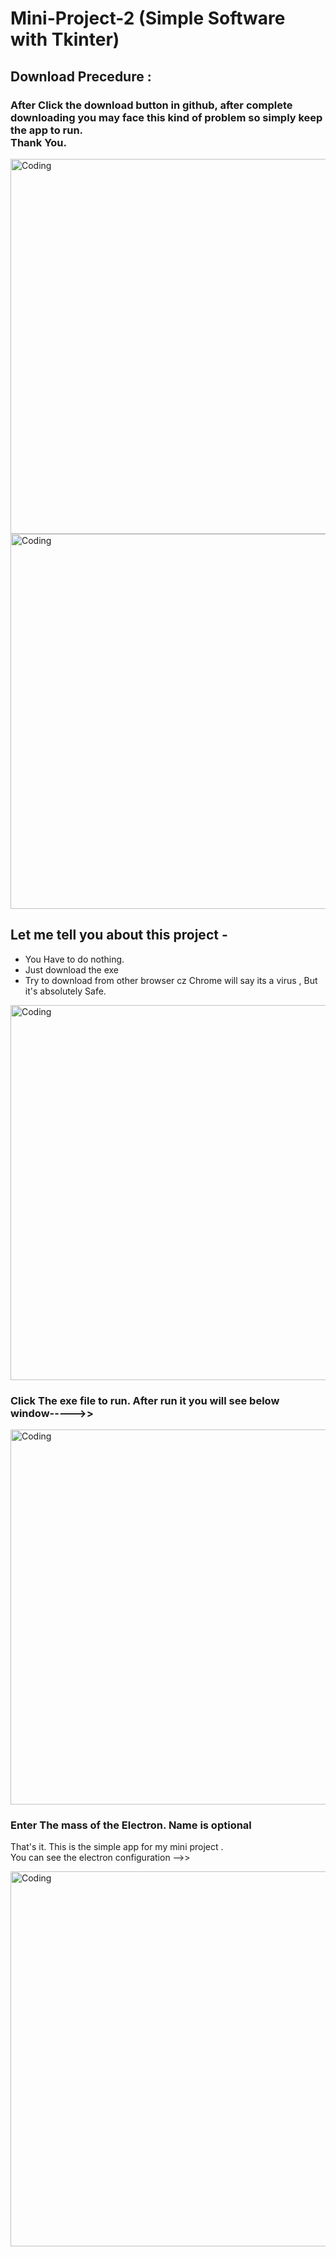 # Mini-Project-2 (Simple Software with Tkinter)

## Download Precedure :

### After Click the download button in github, after complete downloading you may face this kind of problem so simply keep the app to run.<br> Thank You.

<img align="left" alt="Coding" width="600" src="https://github.com/luis960035/Mini-Project-Python_2022/blob/main/002_Electron_Configuration_App/Demo/demo4.png">
<img align="center" alt="Coding" width="600" src="https://github.com/luis960035/Mini-Project-Python_2022/blob/main/002_Electron_Configuration_App/Demo/demo5.png">

## Let me tell you about this project -

- You Have to do nothing.
- Just download the exe
- Try to download from other browser cz Chrome will say its a virus , But it's absolutely Safe.


<img align="center" alt="Coding" width="600" src="https://github.com/luis960035/Mini-Project-Python_2022/blob/main/002_Electron_Configuration_App/Demo/demo1.png">

### Click The exe file to run. After run it you will see below window----->>


<img align="center" alt="Coding" width="600" src="https://github.com/luis960035/Mini-Project-Python_2022/blob/main/002_Electron_Configuration_App/Demo/demo2.png">

### Enter The mass of the Electron. Name is optional



<p> That's it. This is the simple app for my mini project . <br>
You can see the electron configuration -->>
</p>
<img align="center" alt="Coding" width="600" src="https://github.com/luis960035/Mini-Project-Python_2022/blob/main/002_Electron_Configuration_App/Demo/demo3.png">
